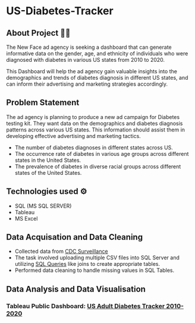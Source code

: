 # US-Diabetes-Tracker

## About Project 👨‍💻

The New Face ad agency is seeking a dashboard that can generate informative data on the gender, age, and ethnicity of individuals who were diagnosed with diabetes in various US states from 2010 to 2020. 

This Dashboard will help the ad agency gain valuable insights into the demographics and trends of diabetes diagnosis in different US states, and can inform their advertising and marketing strategies accordingly.

## Problem Statement

The ad agency is planning to produce a new ad campaign for Diabetes testing kit. They want data on the demographics and diabetes diagnosis patterns across various US states. This information should assist them in developing effective advertising and marketing tactics.

* The number of diabetes diagnoses in different states across US.
* The occurrence rate of diabetes in various age groups across different states in the United States.
* The prevalence of diabetes in diverse racial groups across different states of the United States.


## Technologies used ⚙️

* SQL (MS SQL SERVER)
* Tableau
* MS Excel

## Data Acquisation and Data Cleaning

* Collected data from [CDC Surveillance](https://gis.cdc.gov/grasp/diabetes/diabetesatlas-surveillance.html#)
* The task involved uploading multiple CSV files into SQL Server and utilizing [SQL Queries](https://github.com/sangeetharavi13/US-Diabetes-Tracker/blob/main/SQLQuery_Diabetes.sql) like joins to create appropriate tables.
*  Performed data cleaning to handle missing values in SQL Tables.

## Data Analysis and Data Visualisation
### Tableau Public Dashboard: [US Adult Diabetes Tracker 2010-2020](https://public.tableau.com/app/profile/sangeetha.ravikumar5659/viz/USNationalDiabetesdata2010-2020/USDiabetes2010-2020)
